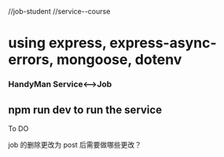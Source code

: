 //job-student
//service--course

# using express, express-async-errors, mongoose, dotenv

### HandyMan Service<-->Job

## npm run dev to run the service

To DO

job 的删除更改为 post 后需要做哪些更改？
